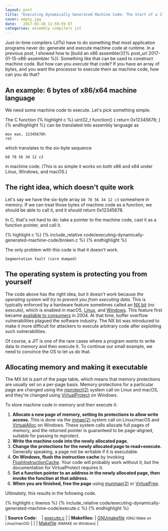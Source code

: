 ```yaml
---
layout: post
title: "Executing Dynamically Generated Machine Code: The Start of a JIT"
cover: empty.jpg
date:   2017-03-30 11:59:59 ET
categories: assembly compilers jit
---
```


Just-in-time compilers (JITs) have to do something that most application programs never do: generate and execute machine code at runtime.  In a previous post, I showed how to [build an x86 assembler]({% post_url 2017-01-15-x86-assembler %}).  Something like that can be used to construct machine code.  But how can you *execute* that code?  If you have an array of bytes, and you want the processor to execute them as machine code, how can you do that?

## An example: 6 bytes of x86/x64 machine language

We need some machine code to execute.  Let's pick something simple.

The C function
{% highlight c %}
uint32_t function() {
    return 0x12345678;
}
{% endhighlight %}
can be translated into assembly language as
```
mov eax, 12345678h
ret
```
which translates to the six-byte sequence
```
b8 78 56 34 12 c3
```
in machine code.  (This is so simple it works on both x86 and x64 under Linux, Windows, and macOS.)

## The right idea, which doesn't quite work

Let's say we have the six-byte array `b8 78 56 34 12 c3` somewhere in memory.  If we can treat those bytes of machine code as a function, we should be able to call it, and it should return 0x12345678.

In C, that's not hard to do: take a pointer to the machine code, cast it as a function pointer, and call it.

{% highlight c %}
{% include_relative code/executing-dynamically-generated-machine-code/broken.c %}
{% endhighlight %}

The only problem with this code is that it doesn't work.
```
Segmentation fault (core dumped)
```

## The operating system is protecting you from yourself

The code above has the right idea, but it doesn't work because *the operating system will try to prevent you from executing data*.  This is typically enforced by a hardware feature sometimes called an [NX bit](https://en.wikipedia.org/wiki/NX_bit) (*n*o e*x*ecute), which is enabled in macOS, [Linux](https://wiki.ubuntu.com/Security/Features#nx), and [Windows](https://support.microsoft.com/en-us/kb/875352).  This feature first became [available to consumers](http://www.zdnet.com/article/amd-intel-put-antivirus-tech-into-chips/) in 2004.  At that time, buffer overflow vulnerabilities plagued the software industry.  The NX bit was introduced to make it more difficult for attackers to execute arbitrary code after exploiting such vulnerabilities.

Of course, a JIT is one of the rare cases where a program *wants* to write data to memory and then execute it.  To continue our small example, we need to convince the OS to let us do that.

## Allocating memory and making it executable

The MX bit is part of the page table, which means that memory protections are usually set on a per-page basis.  Memory protections for a particular page are changed using the [mprotect(2)](https://linux.die.net/man/2/mprotect) system call on Linux and macOS, and they're changed using [VirtualProtect](https://msdn.microsoft.com/en-us/library/windows/desktop/aa366898.aspx) on Windows.

To store machine code in memory and then execute it:
1. **Allocate a new page of memory, setting its protections to allow write access.**  This is done via the [mmap(2)](https://linux.die.net/man/2/mmap) system call on Linux/macOS and [VirtualAlloc](https://msdn.microsoft.com/en-us/library/windows/desktop/aa366887.aspx) on Windows.  These system calls allocate full pages of memory, and the returned pointer is guaranteed to be page-aligned, suitable for passing to mprotect.
2. **Write the machine code into the newly allocated page.**
3. **Change the protections for the newly allocated page to read+execute.**  Generally speaking, a page not be writable if it is executable.
4. **On Windows, flush the instruction cache** by invoking [FlushInstructionCache](https://msdn.microsoft.com/en-us/library/windows/desktop/ms679350.aspx).  Your code will probably work without it, but the documentation for VirtualProtect requires it.
5. **Set a function pointer to an address in the newly allocated page, then invoke the function at that address.**
6. **When you are finished, free the page** using [munmap(2)](https://linux.die.net/man/2/munmap) or [VirtualFree](https://msdn.microsoft.com/en-us/library/windows/desktop/aa366892.aspx).

Ultimately, this results in the following code.

{% highlight c linenos %}
{% include_relative code/executing-dynamically-generated-machine-code/execute.c %}
{% endhighlight %}

| **Source Code:** &nbsp;&nbsp; | <a href="{{site.baseurl}}/_posts/code/executing-dynamically-generated-machine-code/execute.c">execute.c</a> |
| **Makefiles:**    | <a href="{{site.baseurl}}/_posts/code/executing-dynamically-generated-machine-code/GNUmakefile">GNUmakefile</a> <small>(GNU Make on Linux/macOS)</small> |
|                  | <a href="{{site.baseurl}}/_posts/code/executing-dynamically-generated-machine-code/Makefile">Makefile</a> <small>(NMAKE on Windows)</small> |
